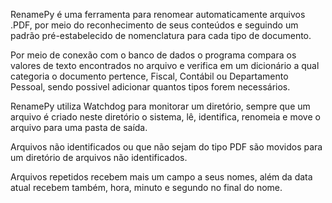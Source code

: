 RenamePy é uma ferramenta para renomear automaticamente arquivos .PDF, por meio do reconhecimento de seus conteúdos e
seguindo um padrão pré-estabelecido de nomenclatura para cada tipo de documento.

Por meio de conexão com o banco de dados o programa compara os valores de texto encontrados no arquivo e verifica
em um dicionário a qual categoria o documento pertence, Fiscal, Contábil ou Departamento Pessoal, sendo possivel adicionar
quantos tipos forem necessários.

RenamePy utiliza Watchdog para monitorar um diretório, sempre que um arquivo é criado neste diretório o sistema,
lê, identifica, renomeia e move o arquivo para uma pasta de saída.

Arquivos não identificados ou que não sejam do tipo PDF são movidos para um diretório de arquivos não identificados.

Arquivos repetidos recebem mais um campo a seus nomes, além da data atual recebem também, hora, minuto e segundo no final
do nome.
